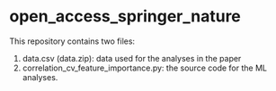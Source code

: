 # open_access_springer_nature
This repository contains two files:
 1. data.csv (data.zip): data used for the analyses in the paper 
 2. correlation_cv_feature_importance.py: the source code for the ML analyses.
